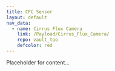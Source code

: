 ```yaml
---
title: CFC Sensor
layout: default
nav_data:
  - name: Cirrus Flux Camera
    link: /Payload/Cirrus_Flux_Camera/
    repo: vault_too
    defcolor: red
---
```



Placeholder for content...
